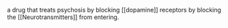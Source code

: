 a drug that treats psychosis by blocking [[dopamine]] receptors by blocking the [[Neurotransmitters]] from entering.